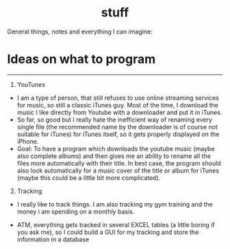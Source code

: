 <h1 align="center">stuff </h1>
General things, notes and everything I can imagine:

# Ideas on what to program

***

1. YouTunes

- I am a type of person, that still refuses to use online streaming services for music, so still a classic iTunes guy. Most of the time, I download the music I like directly from Youtube with a downloader and put it in iTunes.
- So far, so good but I really hate the inefficient way of renaming every single file (the recommended name by the downloader is of course not suitable for iTunes) for iTunes itself, so it gets properly displayed on the iPhone.
- Goal: To have a program which downloads the youtube music (maybe also complete albums) and then gives me an ability to rename all the files more automatically with their title. In best case, the program should also look automatically for a music cover of the title or album for iTunes (maybe this could be a little bit more complicated).

2. Tracking

- I really like to track things. I am also tracking my gym training and the money i am spending on a monthly basis.

- ATM, everything gets tracked in several EXCEL tables (a little boring if you ask me), so I could build a GUI for my tracking and store the information in a database
